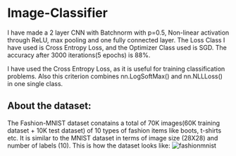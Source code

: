 # Image-Classifier

I have made a 2 layer CNN with Batchnorm with p=0.5, Non-linear activation through ReLU, max pooling and one fully connected layer. The Loss Class I have used is Cross Entropy Loss, and the Optimizer Class used is SGD. The accuracy after 3000 iterations(5 epochs) is 88%.

I have used the Cross Entropy Loss, as it is useful for training classification problems. Also this criterion combines nn.LogSoftMax() and nn.NLLLoss() in one single class.

## About the dataset:

The Fashion-MNIST dataset conatains a total of 70K images(60K training dataset + 10K test dataset) of 10 types of fashion items like boots, t-shirts etc. It is similar to the MNIST dataset in terms of image size (28X28) and number of labels (10).
This is how the dataset looks like:
![fashionmnist](https://user-images.githubusercontent.com/33350121/41902212-863809e8-7950-11e8-9366-dc087aed49f9.jpg)
